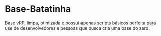 # Base-Batatinha
Base vRP, limpa, otimizada  e possui apenas scripts básicos perfeita para use de desenvolvedores e pessoas que busca cria uma base do zero.
